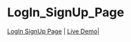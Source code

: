 # LogIn_SignUp_Page
[LogIn SignUp Page](https://github.com/SoubhikBiswas-gitHub/LogIn_SignUp_Page) | [Live Demo]( https://soubhikbiswas-github.github.io/LogIn_SignUp_Page/)|
